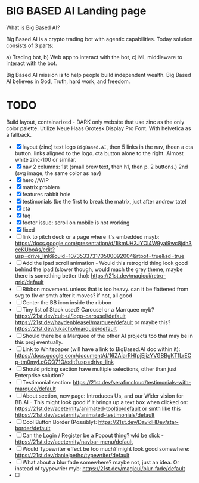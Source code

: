 # BIG BASED AI Landing page

What is Big Based AI?

Big Based AI is a crypto trading bot with agentic capabilities.
Today solution consists of 3 parts:

a) Trading bot,
b) Web app to interact with the bot,
c) ML middleware to interact with the bot.

Big Based AI mission is to help people build independent wealth.
Big Based AI believes in God, Truth, hard work, and freedom.

# TODO

Build layout, containarized - DARK only website that use zinc as the only color palette.
Utilize Neue Haas Grotesk Display Pro Font. With helvetica as a fallback.
- [x] layout (zinc)
text logo `BigBased.AI`, then 5 links in the nav, theen a cta button. links aligned to the logo. cta button alone to the right. Almost white zinc-100 or similar.
- [x] nav
2 columns: 1st (small brew text, then h1, then p. 2 buttons.) 2nd (svg image, the same color as nav)
- [x] hero
//WIP
- [x] matrix problem
- [x] features rabbit hole
- [x] testimonials (be the first to break the matrix, just after andrew tate)
- [x] cta
- [x] faq
- [x] footer
issue: scroll on mobile is not working
- [x] fixed
- [ ] link to pitch deck or a page where it's embedded mayb: https://docs.google.com/presentation/d/1ikmUH3JYOl4W9yal9wc8jdh3ccKUboAs/edit?usp=drive_link&ouid=107353373170500092004&rtpof=true&sd=true
- [ ] Add the ipad scroll animation - Would this retrogrid thing look good behind the ipad (slower though, would mach the grey theme, maybe there is something better tho): https://21st.dev/magicui/retro-grid/default
- [ ] Ribbon movement. unless that is too heavy. can it be flattened from svg to flv or smth after it moves? if not, all good
- [ ] Center the BB icon inside the ribbon
- [ ] Tiny list of Stack used? Carousel or a Marrquee myb? https://21st.dev/cult-ui/logo-carousel/default https://21st.dev/haydenbleasel/marquee/default or maybe this? https://21st.dev/lukacho/marquee/default
- [ ] Should there be a Marquee of the other AI projects too that may be in this proj eventually.
- [ ] Link to Whitepaper (will have a link to BigBased.AI doc within it): https://docs.google.com/document/d/16ZAiarRHfpjEjizYVGBBgKTfLrECp-tm0myLcGCQ71Q/edit?usp=drive_link
- [ ] Should pricing section have multiple selections, other than just Enterprise solution?
- [ ] Testimonial section: https://21st.dev/serafimcloud/testimonials-with-marquee/default
- [ ] About section, new page: Introduces Us, and our Wider vision for BB.AI - This might look good if it brings up a text box when clicked on: https://21st.dev/aceternity/animated-tooltip/default  or smth like this https://21st.dev/aceternity/animated-testimonials/default
- [ ] Cool Button Border (Possibly): https://21st.dev/DavidHDev/star-border/default
- [ ] Can the Login / Register be a Popout thing? wld be slick - https://21st.dev/aceternity/navbar-menu/default
- [ ] Would Typewriter effect be too much? might look good somewhere: https://21st.dev/danielpetho/typewriter/default
- [ ] What about a blur fade somewhere? maybe not, just an idea.  Or instead of tyypewrier myb: https://21st.dev/magicui/blur-fade/default
- [ ] 
